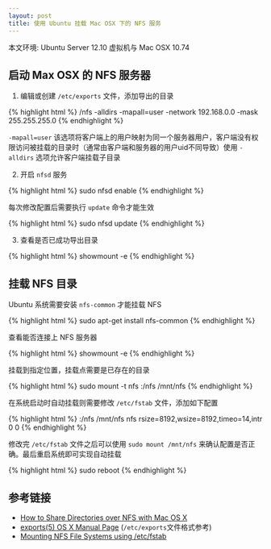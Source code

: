 ```yaml
---
layout: post
title: 使用 Ubuntu 挂载 Mac OSX 下的 NFS 服务
---
```



本文环境: Ubuntu Server 12.10 虚拟机与 Mac OSX 10.74

## 启动 Max OSX 的 NFS 服务器

1) 编辑或创建 `/etc/exports` 文件，添加导出的目录

{% highlight html %}
  /nfs -alldirs -mapall=user -network 192.168.0.0 -mask 255.255.255.0
{% endhighlight %}

`-mapall=user` 该选项将客户端上的用户映射为同一个服务器用户，客户端没有权限访问被挂载的目录时（通常由客户端和服务器的用户uid不同导致）使用
`-alldirs` 选项允许客户端挂载子目录


2) 开启 `nfsd` 服务

{% highlight html %}
  sudo nfsd enable
{% endhighlight %}

每次修改配置后需要执行 `update` 命令才能生效

{% highlight html %}
  sudo nfsd update
{% endhighlight %}

3) 查看是否已成功导出目录

{% highlight html %}
  showmount -e
{% endhighlight %}


## 挂载 NFS 目录

Ubuntu 系统需要安装 `nfs-common` 才能挂载 NFS

{% highlight html %}
  sudo apt-get install nfs-common
{% endhighlight %}

查看能否连接上 NFS 服务器

{% highlight html %}
  showmount -e <server-ip-address>
{% endhighlight %}

挂载到指定位置，挂载点需要是已存在的目录

{% highlight html %}
  sudo mount -t nfs <server-ip-address>:/nfs /mnt/nfs
{% endhighlight %}

在系统启动时自动挂载则需要修改 `/etc/fstab` 文件，添加如下配置

{% highlight html %}
  <servier-ip-address>:/nfs    /mnt/nfs    nfs    rsize=8192,wsize=8192,timeo=14,intr    0    0
{% endhighlight %}

修改完 `/etc/fstab` 文件之后可以使用 `sudo mount /mnt/nfs` 来确认配置是否正确。最后重启系统即可实现自动挂载

{% highlight html %}
  sudo reboot
{% endhighlight %}

## 参考链接

- [How to Share Directories over NFS with Mac OS X](http://www.behanna.org/osx/nfs/howto1.html)
- [exports(5) OS X Manual Page](https://developer.apple.com/library/mac/#documentation/Darwin/Reference/ManPages/man5/exports.5.html) (`/etc/exports`文件格式参考)
- [Mounting NFS File Systems using /etc/fstab](http://www.centos.org/docs/5/html/5.1/Deployment_Guide/s2-nfs-fstab.html)
